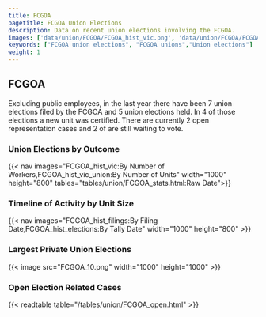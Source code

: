 ```yaml
---
title: FCGOA
pagetitle: FCGOA Union Elections
description: Data on recent union elections involving the FCGOA.
images: ['data/union/FCGOA/FCGOA_hist_vic.png', 'data/union/FCGOA/FCGOA_hist_size.png', 'data/union/FCGOA/FCGOA_10.png']
keywords: ["FCGOA union elections", "FCGOA unions","Union elections"]
weight: 1
---
```

##  FCGOA

Excluding public employees, in the last year there have been 7 union elections filed by the FCGOA and 5 union elections held. In 4 of those elections a new unit was certified. There are currently 2 open representation cases and 2 of are still waiting to vote.

### Union Elections by Outcome
{{< nav images="FCGOA_hist_vic:By Number of Workers,FCGOA_hist_vic_union:By Number of Units" width="1000" height="800" tables="tables/union/FCGOA_stats.html:Raw Date">}}

### Timeline of Activity by Unit Size
{{< nav images="FCGOA_hist_filings:By Filing Date,FCGOA_hist_elections:By Tally Date" width="1000" height="800" >}}

### Largest Private Union Elections
{{< image src="FCGOA_10.png" width="1000" height="1000"  >}}

### Open Election Related Cases
{{< readtable table="/tables/union/FCGOA_open.html" >}}

